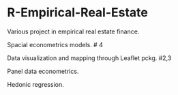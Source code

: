# R-Empirical-Real-Estate

Various project in empirical real estate finance. 

Spacial econometrics models. # 4

Data visualization and mapping through Leaflet pckg. #2,3

Panel data econometrics. 

Hedonic regression.
